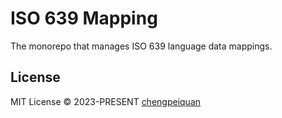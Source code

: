 # ISO 639 Mapping

The monorepo that manages ISO 639 language data mappings.

## License

MIT License © 2023-PRESENT [chengpeiquan](https://github.com/chengpeiquan)
